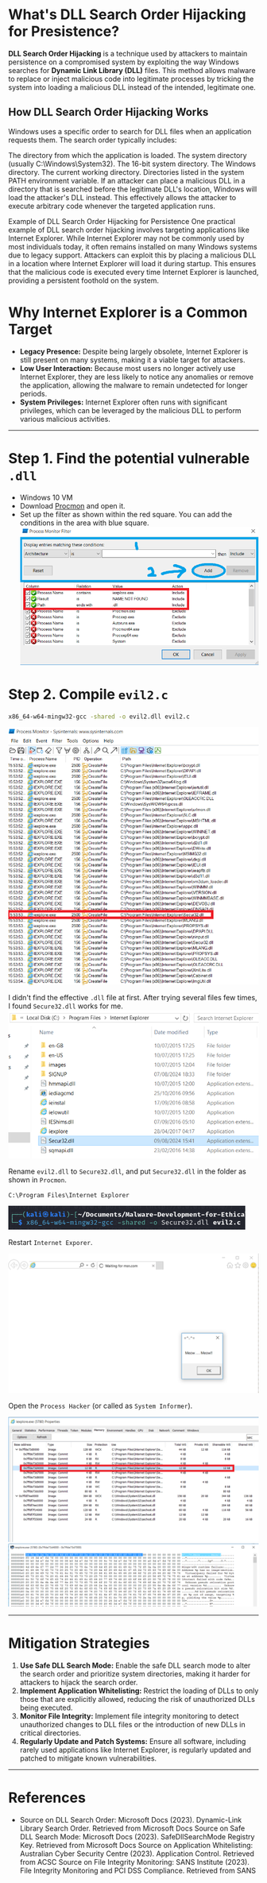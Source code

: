 # What's DLL Search Order Hijacking for Presistence?
**DLL Search Order Hijacking** is a technique used by attackers to maintain persistence on a compromised system by exploiting the way Windows searches for **Dynamic Link Library (DLL)** files. This method allows malware to replace or inject malicious code into legitimate processes by tricking the system into loading a malicious DLL instead of the intended, legitimate one. <br>

## How DLL Search Order Hijacking Works
Windows uses a specific order to search for DLL files when an application requests them. The search order typically includes:

The directory from which the application is loaded.
The system directory (usually C:\Windows\System32).
The 16-bit system directory.
The Windows directory.
The current working directory.
Directories listed in the system PATH environment variable.
If an attacker can place a malicious DLL in a directory that is searched before the legitimate DLL's location, Windows will load the attacker's DLL instead. This effectively allows the attacker to execute arbitrary code whenever the targeted application runs. <br>

Example of DLL Search Order Hijacking for Persistence
One practical example of DLL search order hijacking involves targeting applications like Internet Explorer. While Internet Explorer may not be commonly used by most individuals today, it often remains installed on many Windows systems due to legacy support. Attackers can exploit this by placing a malicious DLL in a location where Internet Explorer will load it during startup. This ensures that the malicious code is executed every time Internet Explorer is launched, providing a persistent foothold on the system. <br>

# Why Internet Explorer is a Common Target
- **Legacy Presence:** Despite being largely obsolete, Internet Explorer is still present on many systems, making it a viable target for attackers. <br>
- **Low User Interaction:** Because most users no longer actively use Internet Explorer, they are less likely to notice any anomalies or remove the application, allowing the malware to remain undetected for longer periods. <br>
- **System Privileges:** Internet Explorer often runs with significant privileges, which can be leveraged by the malicious DLL to perform various malicious activities. <br>

---

# Step 1. Find the potential vulnerable `.dll`
- Windows 10 VM
- Download [Procmon](https://learn.microsoft.com/en-us/sysinternals/downloads/procmon) and open it. <br>
- Set up the filter as shown within the red square. You can add the conditions in the area with blue square. <br>
![](./screenshots/04.png)

# Step 2. Compile `evil2.c`

```bash
x86_64-w64-mingw32-gcc -shared -o evil2.dll evil2.c
```
![](./screenshots/01.png)

I didn't find the effective `.dll` file at first. After trying several files few times, I found `Secure32.dll` works for me. <br>
![](./screenshots/03.png)

Rename `evil2.dll` to `Secure32.dll`, and put `Secure32.dll` in the folder as shown in `Procmon`. <br>
```
C:\Program Files\Internet Explorer
```
![](./screenshots/05.png)

Restart `Internet Exporer`. <br>


![](./screenshots/02.png)

Open the `Process Hacker` (or called as `System Informer`). <br>

![](./screenshots/07.png)
![](./screenshots/06.png)



---

# Mitigation Strategies
1. **Use Safe DLL Search Mode:** Enable the safe DLL search mode to alter the search order and prioritize system directories, making it harder for attackers to hijack the search order.
2. **Implement Application Whitelisting:** Restrict the loading of DLLs to only those that are explicitly allowed, reducing the risk of unauthorized DLLs being executed.
3. **Monitor File Integrity:** Implement file integrity monitoring to detect unauthorized changes to DLL files or the introduction of new DLLs in critical directories.
4. **Regularly Update and Patch Systems:** Ensure all software, including rarely used applications like Internet Explorer, is regularly updated and patched to mitigate known vulnerabilities.




---

# References
- Source on DLL Search Order: Microsoft Docs (2023). Dynamic-Link Library Search Order. Retrieved from Microsoft Docs
Source on Safe DLL Search Mode: Microsoft Docs (2023). SafeDllSearchMode Registry Key. Retrieved from Microsoft Docs
Source on Application Whitelisting: Australian Cyber Security Centre (2023). Application Control. Retrieved from ACSC
Source on File Integrity Monitoring: SANS Institute (2023). File Integrity Monitoring and PCI DSS Compliance. Retrieved from SANS


